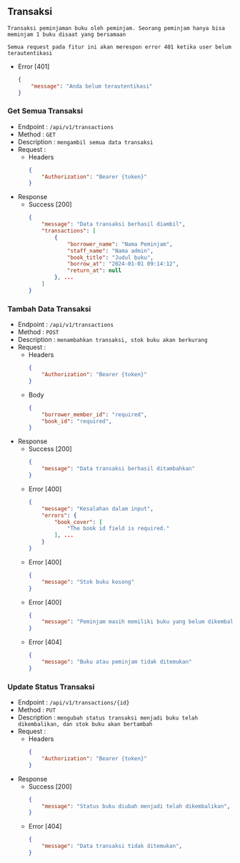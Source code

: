 ## Transaksi
`Transaksi peminjaman buku oleh peminjam. Seorang peminjam hanya bisa meminjam 1 buku disaat yang bersamaan`

`Semua request pada fitur ini akan merespon error 401 ketika user belum terautentikasi`

- Error [401]
    ```json
    {
        "message": "Anda belum terautentikasi"
    }
    ```

### Get Semua Transaksi

- Endpoint : `/api/v1/transactions`
- Method : `GET`
- Description : `mengambil semua data transaksi`
- Request : 
    - Headers
        ```json
        {
            "Authorization": "Bearer {token}"
        }
        ```
- Response
    - Success [200]
        ```json
        {
            "message": "Data transaksi berhasil diambil",
            "transactions": [
                {
                    "borrower_name": "Nama Peminjam",
                    "staff_name": "Nama admin",
                    "book_title": "Judul buku",
                    "borrow_at": "2024-01-01 09:14:12",
                    "return_at": null
                }, ...
            ]
        }
        ```

### Tambah Data Transaksi

- Endpoint : `/api/v1/transactions`
- Method : `POST`
- Description : `menambahkan transaksi, stok buku akan berkurang`
- Request : 
    - Headers
        ```json
        {
            "Authorization": "Bearer {token}"
        }
        ```
    - Body
        ```json
        {
            "borrower_member_id": "required",
            "book_id": "required",
        }
        ```
- Response
    - Success [200]
        ```json
        {
            "message": "Data transaksi berhasil ditambahkan"
        }
        ```
    - Error [400]
        ```json
        {
            "message": "Kesalahan dalam input",
            "errors": {
                "book_cover": [
                    "The book id field is required."
                ], ...
            }
        }
        ```
    - Error [400]
        ```json
        {
            "message": "Stok buku kosong"
        }
        ```
    - Error [400]
        ```json
        {
            "message": "Peminjam masih memiliki buku yang belum dikembalikan"
        }
        ```
    - Error [404]
        ```json
        {
            "message": "Buku atau peminjam tidak ditemukan"
        }
        ```


### Update Status Transaksi

- Endpoint : `/api/v1/transactions/{id}`
- Method : `PUT`
- Description : `mengubah status transaksi menjadi buku telah dikembalikan, dan stok buku akan bertambah`
- Request : 
    - Headers
        ```json
        {
            "Authorization": "Bearer {token}"
        }
        ```
- Response
    - Success [200]
        ```json
        {
            "message": "Status buku diubah menjadi telah dikembalikan",
        }
        ```
    - Error [404]
        ```json
        {
            "message": "Data transaksi tidak ditemukan",
        }
        ```
